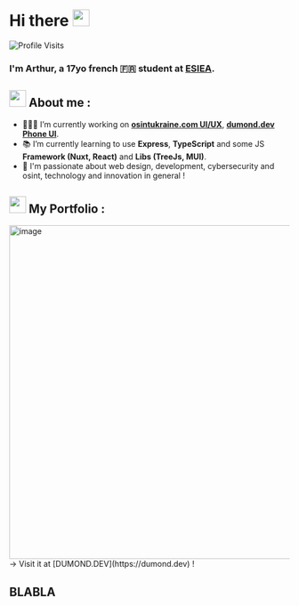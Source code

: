 # Hi there <img src="https://user-images.githubusercontent.com/42378118/110234147-e3259600-7f4e-11eb-95be-0c4047144dea.gif" width="30">

![Profile Visits](https://komarev.com/ghpvc/?username=Excalibur888&style=for-the-badge&label=visits&color=blueviolet)
### I'm Arthur, a 17yo french 🇫🇷 student at [ESIEA](https://esiea.fr).

## <img src="https://cdn3.emoji.gg/emojis/1261-hackerbongocat.gif" width="30"> About me :

- 🧑🏻‍💻 I’m currently working on [**osintukraine.com UI/UX**](https://osintukraine.com), [**dumond.dev Phone UI**](https://dumond.dev). 
- 📚 I’m currently learning to use **Express**, **TypeScript** and some JS **Framework (Nuxt, React)** and **Libs (TreeJs, MUI)**.
- 💙 I'm passionate about web design, development, cybersecurity and osint, technology and innovation in general !

## <img src="https://cdn3.emoji.gg/emojis/2219-what.gif" width="30"> My Portfolio :

<img width="600" alt="image" src="https://user-images.githubusercontent.com/51988264/201673141-6bc7d2ca-8fd7-46ae-b95b-c3271faf471a.png">
-> Visit it at [DUMOND.DEV](https://dumond.dev) !

## BLABLA
